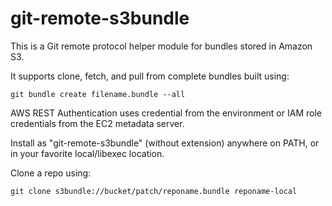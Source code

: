 
git-remote-s3bundle
===================

This is a Git remote protocol helper module for bundles stored in Amazon S3.

It supports clone, fetch, and pull from complete bundles built using:

``
git bundle create filename.bundle --all
``

AWS REST Authentication uses credential from the environment or IAM role
credentials from the EC2 metadata server.

Install as "git-remote-s3bundle" (without extension) anywhere on PATH,
or in your favorite local/libexec location.

Clone a repo using:

``
git clone s3bundle://bucket/patch/reponame.bundle reponame-local
``

